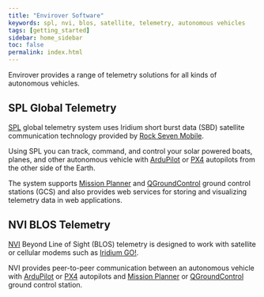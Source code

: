 ```yaml
---
title: "Envirover Software"
keywords: spl, nvi, blos, satellite, telemetry, autonomous vehicles
tags: [getting_started]
sidebar: home_sidebar
toc: false
permalink: index.html
---
```


Envirover provides a range of telemetry solutions for all kinds of autonomous vehicles.


## SPL Global Telemetry 

[SPL](spl.html) global telemetry system uses Iridium short burst data (SBD) satellite communication technology provided by [Rock Seven Mobile](http://www.rock7mobile.com/). 

Using SPL you can track, command, and control your solar powered boats, planes, and other autonomous vehicle with [ArduPilot](http://ardupilot.org/) or [PX4](http://px4.io/) autopilots from the other side of the Earth. 

The system supports  [Mission Planner](http://ardupilot.org/planner/) and [QGroundControl](http://qgroundcontrol.com/) ground control stations (GCS) and also provides web services for storing and visualizing telemetry data in web applications.


## NVI BLOS Telemetry 

[NVI](nvi.html) Beyond Line of Sight (BLOS) telemetry is designed to work with satellite or cellular modems such as [Iridium GO!](https://www.iridium.com/products/details/iridiumgo).

NVI provides peer-to-peer communication between an autonomous vehicle with [ArduPilot](http://ardupilot.org/) or [PX4](http://px4.io/) autopilots and [Mission Planner](http://ardupilot.org/planner/) or [QGroundControl](http://qgroundcontrol.com/) ground control station.



